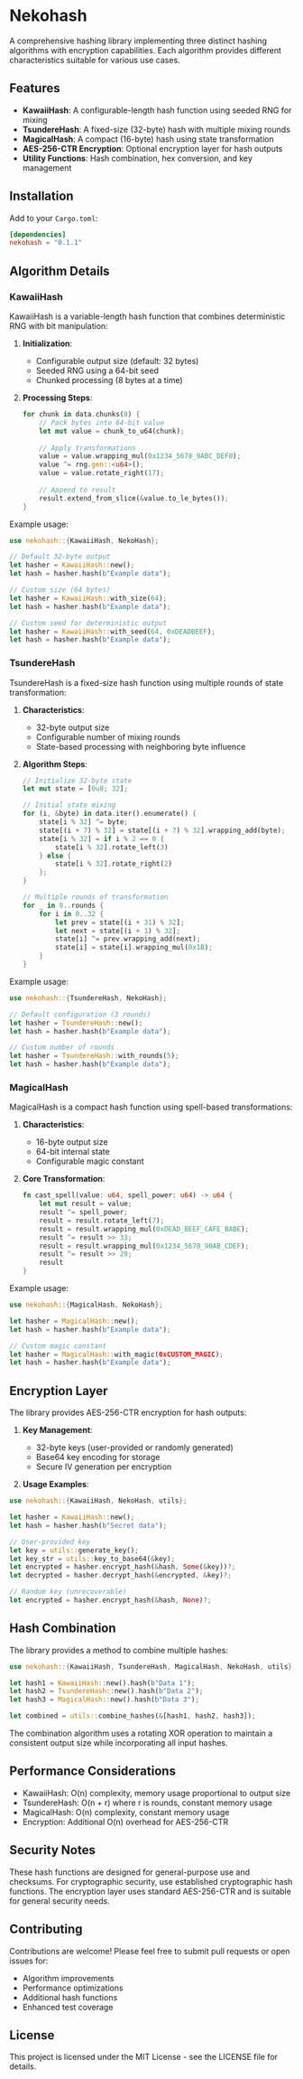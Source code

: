 # Nekohash

A comprehensive hashing library implementing three distinct hashing algorithms with encryption capabilities. Each algorithm provides different characteristics suitable for various use cases.

## Features

- **KawaiiHash**: A configurable-length hash function using seeded RNG for mixing
- **TsundereHash**: A fixed-size (32-byte) hash with multiple mixing rounds
- **MagicalHash**: A compact (16-byte) hash using state transformation
- **AES-256-CTR Encryption**: Optional encryption layer for hash outputs
- **Utility Functions**: Hash combination, hex conversion, and key management

## Installation

Add to your `Cargo.toml`:

```toml
[dependencies]
nekohash = "0.1.1"
```

## Algorithm Details

### KawaiiHash

KawaiiHash is a variable-length hash function that combines deterministic RNG with bit manipulation:

1. **Initialization**:
   - Configurable output size (default: 32 bytes)
   - Seeded RNG using a 64-bit seed
   - Chunked processing (8 bytes at a time)

2. **Processing Steps**:
   ```rust
   for chunk in data.chunks(8) {
       // Pack bytes into 64-bit value
       let mut value = chunk_to_u64(chunk);
       
       // Apply transformations
       value = value.wrapping_mul(0x1234_5678_9ABC_DEF0);
       value ^= rng.gen::<u64>();
       value = value.rotate_right(17);
       
       // Append to result
       result.extend_from_slice(&value.to_le_bytes());
   }
   ```

Example usage:
```rust
use nekohash::{KawaiiHash, NekoHash};

// Default 32-byte output
let hasher = KawaiiHash::new();
let hash = hasher.hash(b"Example data");

// Custom size (64 bytes)
let hasher = KawaiiHash::with_size(64);
let hash = hasher.hash(b"Example data");

// Custom seed for deterministic output
let hasher = KawaiiHash::with_seed(64, 0xDEADBEEF);
let hash = hasher.hash(b"Example data");
```

### TsundereHash

TsundereHash is a fixed-size hash function using multiple rounds of state transformation:

1. **Characteristics**:
   - 32-byte output size
   - Configurable number of mixing rounds
   - State-based processing with neighboring byte influence

2. **Algorithm Steps**:
   ```rust
   // Initialize 32-byte state
   let mut state = [0u8; 32];
   
   // Initial state mixing
   for (i, &byte) in data.iter().enumerate() {
       state[i % 32] ^= byte;
       state[(i + 7) % 32] = state[(i + 7) % 32].wrapping_add(byte);
       state[i % 32] = if i % 2 == 0 {
           state[i % 32].rotate_left(3)
       } else {
           state[i % 32].rotate_right(2)
       };
   }
   
   // Multiple rounds of transformation
   for _ in 0..rounds {
       for i in 0..32 {
           let prev = state[(i + 31) % 32];
           let next = state[(i + 1) % 32];
           state[i] ^= prev.wrapping_add(next);
           state[i] = state[i].wrapping_mul(0x1B);
       }
   }
   ```

Example usage:
```rust
use nekohash::{TsundereHash, NekoHash};

// Default configuration (3 rounds)
let hasher = TsundereHash::new();
let hash = hasher.hash(b"Example data");

// Custom number of rounds
let hasher = TsundereHash::with_rounds(5);
let hash = hasher.hash(b"Example data");
```

### MagicalHash

MagicalHash is a compact hash function using spell-based transformations:

1. **Characteristics**:
   - 16-byte output size
   - 64-bit internal state
   - Configurable magic constant

2. **Core Transformation**:
   ```rust
   fn cast_spell(value: u64, spell_power: u64) -> u64 {
       let mut result = value;
       result ^= spell_power;
       result = result.rotate_left(7);
       result = result.wrapping_mul(0xDEAD_BEEF_CAFE_BABE);
       result ^= result >> 33;
       result = result.wrapping_mul(0x1234_5678_90AB_CDEF);
       result ^= result >> 29;
       result
   }
   ```

Example usage:
```rust
use nekohash::{MagicalHash, NekoHash};

let hasher = MagicalHash::new();
let hash = hasher.hash(b"Example data");

// Custom magic constant
let hasher = MagicalHash::with_magic(0xCUSTOM_MAGIC);
let hash = hasher.hash(b"Example data");
```

## Encryption Layer

The library provides AES-256-CTR encryption for hash outputs:

1. **Key Management**:
   - 32-byte keys (user-provided or randomly generated)
   - Base64 key encoding for storage
   - Secure IV generation per encryption

2. **Usage Examples**:
```rust
use nekohash::{KawaiiHash, NekoHash, utils};

let hasher = KawaiiHash::new();
let hash = hasher.hash(b"Secret data");

// User-provided key
let key = utils::generate_key();
let key_str = utils::key_to_base64(&key);
let encrypted = hasher.encrypt_hash(&hash, Some(&key))?;
let decrypted = hasher.decrypt_hash(&encrypted, &key)?;

// Random key (unrecoverable)
let encrypted = hasher.encrypt_hash(&hash, None)?;
```

## Hash Combination

The library provides a method to combine multiple hashes:

```rust
use nekohash::{KawaiiHash, TsundereHash, MagicalHash, NekoHash, utils};

let hash1 = KawaiiHash::new().hash(b"Data 1");
let hash2 = TsundereHash::new().hash(b"Data 2");
let hash3 = MagicalHash::new().hash(b"Data 3");

let combined = utils::combine_hashes(&[hash1, hash2, hash3]);
```

The combination algorithm uses a rotating XOR operation to maintain a consistent output size while incorporating all input hashes.

## Performance Considerations

- KawaiiHash: O(n) complexity, memory usage proportional to output size
- TsundereHash: O(n + r) where r is rounds, constant memory usage
- MagicalHash: O(n) complexity, constant memory usage
- Encryption: Additional O(n) overhead for AES-256-CTR

## Security Notes

These hash functions are designed for general-purpose use and checksums. For cryptographic security, use established cryptographic hash functions. The encryption layer uses standard AES-256-CTR and is suitable for general security needs.

## Contributing

Contributions are welcome! Please feel free to submit pull requests or open issues for:
- Algorithm improvements
- Performance optimizations
- Additional hash functions
- Enhanced test coverage

## License

This project is licensed under the MIT License - see the LICENSE file for details.
